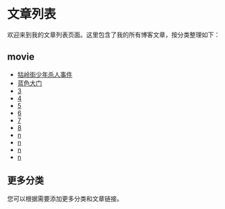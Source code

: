 # 文章列表

欢迎来到我的文章列表页面。这里包含了我的所有博客文章，按分类整理如下：

## movie

- [牯岭街少年杀人事件](/articles/movie/article1.md)
- [蓝色大门](/articles/movie/article2.md)
- [3](/articles/movie/article3.md)
- [4](/articles/movie/article4.md)
- [5](/articles/movie/article5.md)
- [6](/articles/movie/article6.md)
- [7](/articles/movie/article7.md)
- [8](/articles/movie/article8.md)
- [n](/articles/movie/article9.md)
- [n](/articles/movie/article10.md)
- [n](/articles/movie/article11.md)
- [n](/articles/movie/article12.md)
## 更多分类

您可以根据需要添加更多分类和文章链接。